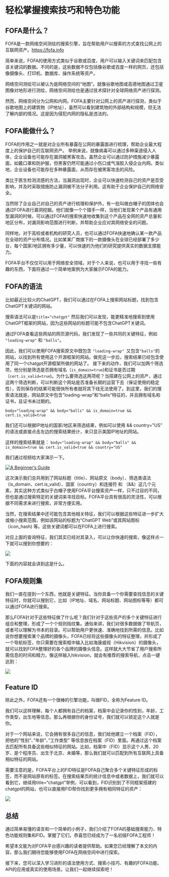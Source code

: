 # 轻松掌握搜索技巧和特色功能

## FOFA是什么？

FOFA是一款网络空间测绘的搜索引擎，旨在帮助用户以搜索的方式查找公网上的互联网资产。https://fofa.info

简单来说，FOFA的使用方式类似于谷歌或百度，用户可以输入关键词来匹配包含该关键词的数据。不同的是，这些数据不仅包括像谷歌或百度一样的网页，还包括像摄像头、打印机、数据库、操作系统等资产。

网络空间测绘可以被认为是网络空间的“地图”。就像谷歌地图或高德地图通过卫星图像对地形进行测绘，网络空间测绘也是通过技术探针对全球网络资产进行探测。

然而，网络空间分为公网和内网。FOFA主要针对公网上的资产进行探测，类似于谷歌地图上的建筑物（IP地址），虽然可以看到建筑物的外部结构和规模，但无法了解内部的情况。这是因为侵犯内网的隐私是违法的。

## FOFA能做什么？

FOFA的作用之一就是对企业所有暴露在公网的暴露面进行梳理，帮助企业最大程度上的保护自己的互联网资产。
举例来说，就像病毒可以通过多种渠道侵入人体，企业设备也可能存在漏洞被黑客攻击。虽然企业可以通过防护措施减少暴露面，如戴口罩和防护服，但黑客仍然可能通过小伤口或气溶胶入侵企业内网。类似地，企业设备也可能存在多种暴露面，从而存在被黑客攻击的风险。

类比于医生检测流感的方法，当漏洞出现时，企业可以快速检测自己的资产是否受影响，并及时采取措施防止漏洞被不法分子利用。这有助于企业保护自己的网络安全。

当然除了企业自己对自己的资产进行梳理和保护外，有一批叫做白帽子的团体也会通过FOFA进行漏洞挖掘。他们就像一个个猎手一样，当他们发现某个产品有通用型漏洞的时候，可以通过FOFA的搜索快速地收集到这个产品在全网的资产总量和地区分布，对漏洞影响范围进行判断，并帮助企业应对其网络安全的问题。

同样地，对于高校或者机构的研究人员，也可以通过FOFA快速地确认某一款产品在全球的资产分布情况。比如某某厂商旗下的一款摄像头在全球已经部署了多少台，每个国家/地区拥有多少量，可以快速的为他们的研究提供真实的数据支撑能力。

FOFA平台不仅仅可以用于网络安全领域，对于个人来说，也可以用于寻找一些有趣的东西，下面将通过一个简单地案例为大家展示FOFA的能力。

## FOFA的语法

比如最近比较火的ChatGPT，我们可以通过在FOFA上搜索网站标题，找到包含ChatGPT关键词的网站。

搜索语法可以是```title="chatgpt"``` 然后我们可以发现，能更精准地搜索到使用ChatGPT框架的网站，因为这些网站的标题可能不包含ChatGPT关键词。

通过FOFA查看这些网站的网页源代码，我们发现了一些共同的关键特征，例如 ```"loading-wrap"``` 和 ```"balls"```。

因此，我们可以使用FOFA搜索原文中既包含 ```"loading-wrap" ```又包含``` "balls" ```的网站，以找到所有使用这个开源框架的网站。做完这一步后，搜索结果已经包含使用了同一个chatgpt开源框架所做的网站了。
接下来的动作，我们可以加两个筛选项，他分别是筛选是否拥有域名（```is_domain=true```)和证书是否过期（```cert.is_valid=true```)。为什么要筛选这两项呢？当搭建在公网上的资产，通过这两个筛选判断，可以判断这个网站是否准备长期的运营下去（保证使用的稳定性），否则保存的结果可能很快所有者就将其下线无法使用了。到这里，我们的搜索语法就是，网站原文中包含”loading-wrap”和“balls”特征的，并且拥有域名和证书，且证书未过期的。

```body="loading-wrap" && body="balls" && is_domain=true && cert.is_valid=true```

我们还可以根据IP地址的国家/地区来筛选结果，例如可以使用 && country="US" 的语法或直接点击左边的搜索结果统计，来只显示美国IP地址的网站。

这样的搜索结果就是：
```body="loading-wrap" && body="balls" && is_domain=true && cert.is_valid=true && country="US"```

我们通过视频给大家演示一下。

[![A Beginner‘s Guide](https://res.cloudinary.com/marcomontalbano/image/upload/v1681739395/video_to_markdown/images/youtube--Nb91PSQDQG4-c05b58ac6eb4c4700831b2b3070cd403.jpg)](https://www.youtube.com/watch?v=Nb91PSQDQG4 "Get Started with FOFA")

这次演示我们总共用到了网站标题（title）、网站原文（body）、筛选类语法（is_domain、cert.is_valid）、国家（country）和连接符 和 （&&）这几个元素，其实这种方式类似于白帽子使用FOFA平台搜索资产一样，只不过目的不同，但也是通过搜索特定的关键词来寻找目标。FOFA平台具有很高的灵活性，可以根据不同需求来进行搜索，非常方便实用。

当然，在搜索结果中还可能包含其他相关特征，我们可以根据这些特征进一步扩大或缩小搜索范围，例如该网站的标题为“ChatGPT Web”或其网站图标（icon_hash) 等。这些关键词都可以在FOFA上进行搜索。

对应上面的查询特征，我们其实已经对其录入，可以让你快速的搜索，像这样点一下就可以搜到你想要的：

![](https://github.com/githublogin0101/111/blob/main/3.png?raw=true)

下面的内容就会讲到这是什么。

## FOFA规则集

我们一直在提到一个东西，他就是关键特征。当你具备一个你需要查找信息的关键特征时，你就可以搜到它，比如（IP地址、域名、网站标题、网站图标等等）都可以通过FOFA进行搜索。

那么FOFA针对于这些特征做了什么呢？我们针对于这些资产的多个关键特征进行组合和整理，形成了一个个规则指纹集。通俗来讲，我们对很多数据做了导航页，或者可以理解为书本的目录。可以帮助用户更快速、准确地找到所需的信息。比如说你想要搜索某个品牌的摄像头，FOFA已经将这些摄像头的特征整理，并形成了一个导航标签，你只需要在搜索框中输入比如海康威视（Hikvision）的摄像头，就可以找到FOFA整理好的各个品牌的摄像头信息。这样就大大节省了用户搜索所需信息的时间和精力，像这样输入hikvision，就会有推荐的搜索导航，点击一键达到：


![](https://github.com/githublogin0101/111/blob/main/%E5%9B%BE%E7%89%872.gif?raw=true)

## Feature ID

除此之外，FOFA还有一个很棒的引擎功能，叫做FID，全称为Feature ID。

我们可以这样理解，每个人都拥有自己的档案，档案中会记录你的性别，年龄，工作类型，出生地等信息。那么再根据你的身份证号，我们就可以锁定这个人就是你。

对于一个网站来说，它会拥有很多自己的信息，我们给他建立一个档案（FID），把他的”性别”、”年龄”、”工作类型” 等信息放在档案（FID）里面。再通过这个档案去匹配所有具备这些相似特征的网站。比如，档案中（FID）显示这个人男、20岁、是个程序员、出生于北京、未婚等，那么我们就可以匹配到所有互联网上具备相似特征的网站。

需要注意的是，FOFA平台上的FID特征是FOFA自己聚合多个关键特征形成的标签，而不是网站原有的标签。在搜索结果页的统计信息中或者数据上，我们就可以看到它，继续用title=“chatgpt”举例，可以看到，FID识别到了不同框架搭建的chatgpt的网站，也可以直接用FID帮你找到更多拥有相同特征的资产：

![](https://github.com/githublogin0101/111/blob/main/%E5%9B%BE%E7%89%87.gif?raw=true)

## 总结

通过简单易懂的语言和一个简单的小例子，我们介绍了FOFA的基础搜索能力、特色功能规则集和FID。掌握了它们，恭喜您已经成为了一名初级FOFA工程师！

希望本文能为对FOFA平台感兴趣的读者提供帮助。如果您已经理解了本文的内容，那么我们期待您能够使用FOFA在网络空间中进行探索。

接下来，您可以深入学习进阶的语法使用方式、搜索小技巧、有趣的FOFA功能、API的应用或真实的使用场景。让我们一起继续探索吧！
